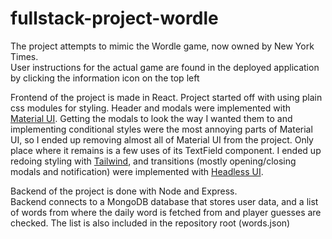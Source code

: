 # fullstack-project-wordle

The project attempts to mimic the Wordle game, now owned by New York Times. 
<br>User instructions for the actual game are found in the deployed application by clicking the information icon on the top left

Frontend of the project is made in React. Project started off with using plain css modules for styling. Header and modals were implemented with [Material UI](https://mui.com/). Getting the modals to look the way I wanted them to and implementing conditional styles were the most annoying parts of Material UI, so I ended up removing almost all of Material UI from the project. Only place where it remains is a few uses of its TextField component. I ended up redoing styling with [Tailwind](https://tailwindcss.com/), and transitions (mostly opening/closing modals and notification) were implemented with [Headless UI](https://headlessui.com/).

Backend of the project is done with Node and Express.
<br>Backend connects to a MongoDB database that stores user data, and a list of words from where the daily word is fetched from and player guesses are checked. The list is also included in the repository root (words.json)